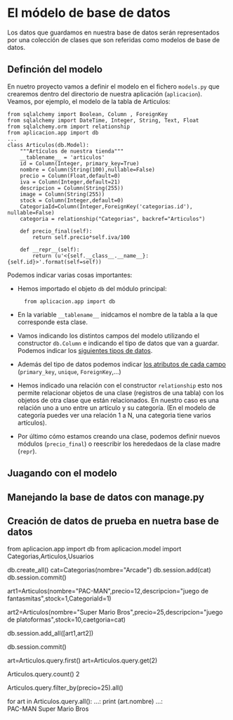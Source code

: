 # El módelo de base de datos

Los datos que guardamos en nuestra base de datos serán representados por una colección de clases que son referidas como modelos de base de datos. 

## Definción del modelo

En nuetro proyecto vamos a definir el modelo en el fichero `models.py` que crearemos dentro del directorio de nuestra aplicación (`aplicacion`). Veamos, por ejemplo, el modelo de la tabla de Articulos:

	from sqlalchemy import Boolean, Column , ForeignKey
	from sqlalchemy import DateTime, Integer, String, Text, Float
	from sqlalchemy.orm import relationship
	from aplicacion.app import db
	...
	class Articulos(db.Model):
		"""Artículos de nuestra tienda"""
		__tablename__ = 'articulos'
		id = Column(Integer, primary_key=True)
		nombre = Column(String(100),nullable=False)
		precio = Column(Float,default=0)
		iva = Column(Integer,default=21)
		descripcion = Column(String(255))
		image = Column(String(255))
		stock = Column(Integer,default=0)
		CategoriaId=Column(Integer,ForeignKey('categorias.id'), nullable=False)
		categoria = relationship("Categorias", backref="Articulos")	

		def precio_final(self):
			return self.precio*self.iva/100	

		def __repr__(self):
			return (u'<{self.__class__.__name__}: {self.id}>'.format(self=self))

Podemos indicar varias cosas importantes:

* Hemos importado el objeto `db` del módulo principal:

		from aplicacion.app import db

* En la variable `__tablename__` inidcamos el nombre de la tabla a la que corresponde esta clase.
* Vamos indicando los distintos campos del modelo utilizando el constructor `db.Column` e indicando el tipo de datos que van a guardar. Podemos indicar los [siguientes tipos de datos](http://docs.sqlalchemy.org/en/latest/core/type_basics.html).
* Además del tipo de datos podemos indicar [los atributos de cada campo](http://docs.sqlalchemy.org/en/latest/core/constraints.html) (`primary_key`, `unique`, `ForeignKey`,...)
* Hemos indicado una relación con el constructor `relationship` esto nos permite relacionar objetos de una clase (registros de una tabla) con los objetos de otra clase que están relacionados. En nuestro caso es una relación uno a uno entre un artículo y su categoría. (En el modelo de categoría puedes ver una relación 1 a N, una categoria tiene varios artículos).
* Por último cómo estamos creando una clase, podemos definir nuevos módulos (`precio_final`) o reescribir los herededaos de la clase madre (`repr`).

## Juagando con el modelo

## Manejando la base de datos con manage.py

## Creación de datos de prueba en nuetra base de datos



from aplicacion.app import db
from aplicacion.model import Categorias,Articulos,Usuarios

db.create_all()
cat=Categorias(nombre="Arcade")
db.session.add(cat)
db.session.commit()

art1=Articulos(nombre="PAC-MAN",precio=12,descripcion="juego de fantasmitas",stock=1,CategoriaId=1)

art2=Articulos(nombre="Super Mario Bros",precio=25,descripcion="juego de platoformas",stock=10,caetgoria=cat)

db.session.add_all([art1,art2])

db.session.commit()


art=Articulos.query.first()
art=Articulos.query.get(2)

Articulos.query.count()
2

Articulos.query.filter_by(precio=25).all()

for art in Articulos.query.all():
   ...:     print (art.nombre)
   ...:     
PAC-MAN
Super Mario Bros


